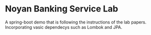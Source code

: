 # Noyan Banking Service Lab

A spring-boot demo that is following the instructions of the lab papers. Incorporating vasic dependecys such as Lombok and JPA.
